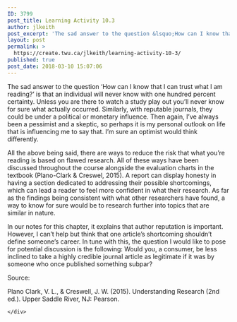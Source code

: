 ```yaml
---
ID: 3799
post_title: Learning Activity 10.3
author: jlkeith
post_excerpt: 'The sad answer to the question &lsquo;How can I know that I can trust what I am reading?&rsquo; is that an individual will never know with one hundred percent certainty. Unless you are there to watch a study play out you&rsquo;ll never know for sure what actually occurred. Similarly, with reputable journals, they could be [&hellip;]'
layout: post
permalink: >
  https://create.twu.ca/jlkeith/learning-activity-10-3/
published: true
post_date: 2018-03-10 15:07:06
---
```

<p>The sad answer to the question ‘How can I know that I can trust what I am reading?’ is that an individual will never know with one hundred percent certainty. Unless you are there to watch a study play out you’ll never know for sure what actually occurred. Similarly, with reputable journals, they could be under a political or monetary influence. Then again, I’ve always been a pessimist and a skeptic, so perhaps it is my personal outlook on life that is influencing me to say that. I’m sure an optimist would think differently.</p>
<p>All the above being said, there are ways to reduce the risk that what you’re reading is based on flawed research. All of these ways have been discussed throughout the course alongside the evaluation charts in the textbook (Plano-Clark &amp; Creswel, 2015). A report can display honesty in having a section dedicated to addressing their possible shortcomings, which can lead a reader to feel more confident in what their research. As far as the findings being consistent with what other researchers have found, a way to know for sure would be to research further into topics that are similar in nature.</p>
<p>In our notes for this chapter, it explains that author reputation is important. However, I can’t help but think that one article’s shortcoming shouldn’t define someone’s career. In tune with this, the question I would like to pose for potential discussion is the following: Would you, a consumer, be less inclined to take a highly credible journal article as legitimate if it was by someone who once published something subpar? </p>
<p>Source:</p>
<p>Plano Clark, V. L., &amp; Creswell, J. W. (2015). Understanding Research (2nd ed.). Upper Saddle River, NJ: Pearson.</p>
<div id="themify_builder_content-115" data-postid="115" class="themify_builder_content themify_builder_content-115 themify_builder">

    </div>
<!-- /themify_builder_content -->